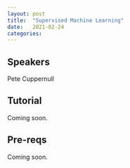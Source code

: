 ```yaml
---
layout: post
title:  "Supervised Machine Learning"
date:   2021-02-24
categories:
---
```


## Speakers

Pete Cuppernull

## Tutorial

Coming soon.

## Pre-reqs

Coming soon.
